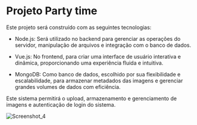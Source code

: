 # Projeto Party time
Este projeto será construído com as seguintes tecnologias:

 - Node.js: Será utilizado no backend para gerenciar as operações do servidor, manipulação de arquivos e integração com o banco de dados.

- Vue.js: No frontend, para criar uma interface de usuário interativa e dinâmica, proporcionando uma experiência fluida e intuitiva.

- MongoDB: Como banco de dados, escolhido por sua flexibilidade e escalabilidade, para armazenar metadados das imagens e gerenciar grandes volumes de dados com eficiência.

Este sistema permitirá o upload, armazenamento e gerenciamento de imagens e autenticação de login do sistema. 



![Screenshot_4](https://github.com/user-attachments/assets/1cea4119-b753-4389-ac02-4dd4c2cb219e)
